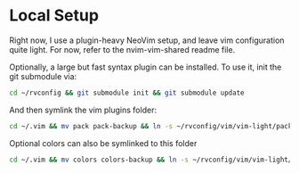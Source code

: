 # Local Setup

Right now, I use a plugin-heavy NeoVim setup, and leave vim configuration quite
light. For now, refer to the nvim-vim-shared readme file.

Optionally, a large but fast syntax plugin can be installed. To use it, init
the git submodule via:

```sh
cd ~/rvconfig && git submodule init && git submodule update
```

And then symlink the vim plugins folder:

```sh
cd ~/.vim && mv pack pack-backup && ln -s ~/rvconfig/vim/vim-light/pack pack
```

Optional colors can also be symlinked to this folder

```sh
cd ~/.vim && mv colors colors-backup && ln -s ~/rvconfig/vim/vim-light/colors colors
```
